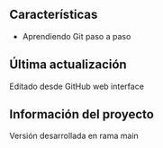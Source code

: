 
## Características
- Aprendiendo Git paso a paso

## Última actualización
Editado desde GitHub web interface

## Información del proyecto
Versión desarrollada en rama main
